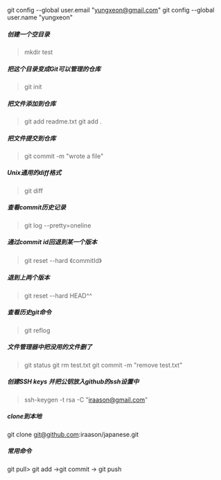 git config --global user.email "yungxeon@gmail.com"
git config --global user.name "yungxeon"

##### 创建一个空目录
> mkdir test

##### 把这个目录变成Git可以管理的仓库
> git init

##### 把文件添加到仓库
> git add readme.txt
> git add .

##### 把文件提交到仓库
> git commit -m "wrote a file"

##### Unix通用的diff格式
> git diff

##### 查看commit历史记录
> git log --pretty=oneline

##### 通过commit id回退到某一个版本
> git reset --hard 《commitId》

##### 退到上两个版本
> git reset --hard HEAD^^

##### 查看历史git命令
> git reflog

##### 文件管理器中把没用的文件删了
> git status
> git rm test.txt
> git commit -m "remove test.txt"

##### 创建SSH keys 并把公钥放入github的ssh设置中
> ssh-keygen -t rsa -C "iraason@gmail.com"

##### clone到本地
 git clone git@github.com:iraason/japanese.git
 
 
 #####  常用命令
git pull> git add ->git commit -> git push

